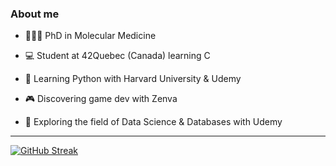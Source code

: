 
### About me

* 👩🏽‍🏫 PhD in Molecular Medicine 

* 💻 Student at 42Quebec (Canada) learning C

* 🐍 Learning Python with Harvard University & Udemy 

* 🎮 Discovering game dev with Zenva

* 🧮 Exploring the field of Data Science & Databases with Udemy

-------------------

[![GitHub Streak](http://github-readme-streak-stats.herokuapp.com?user=KariHab&theme=highcontrast&hide_border=true)](https://git.io/streak-stats)
